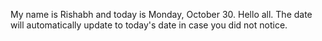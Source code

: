 My name is Rishabh and today is Monday, October 30. Hello all. The date will automatically update to today's date in case you did not notice.
